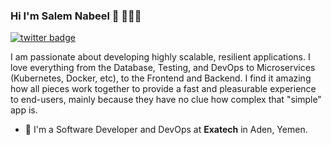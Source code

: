 ### Hi I'm Salem Nabeel 👋 👨🏻‍💻

[![twitter badge](https://img.shields.io/badge/twitter-@isalem_nabeel-%231FA1F1?style=flat&logo=twitter&logoColor=white)](https://twitter.com/isalem_nabeel)

I am passionate about developing highly scalable, resilient applications. I love everything from the Database, Testing, and DevOps to Microservices (Kubernetes, Docker, etc), to the Frontend and Backend. I find it amazing how all pieces work together to provide a fast and pleasurable experience to end-users, mainly because they have no clue how complex that "simple" app is.

- 🚧 I'm a Software Developer and DevOps at **Exatech** in Aden, Yemen.

